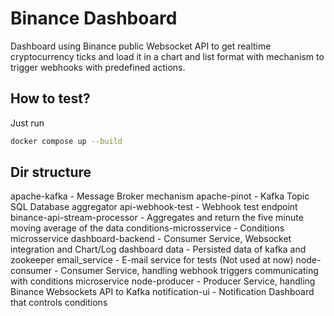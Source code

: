 # Binance Dashboard
Dashboard using Binance public Websocket API to get realtime cryptocurrency ticks and load it in a chart and list format with mechanism to trigger webhooks with predefined actions.

## How to test?
Just run
```bash
docker compose up --build
```

## Dir structure
apache-kafka - Message Broker mechanism
apache-pinot - Kafka Topic SQL Database aggregator
api-webhook-test - Webhook test endpoint
binance-api-stream-processor - Aggregates and return the five minute moving average of the data 
conditions-microsservice - Conditions microsservice
dashboard-backend - Consumer Service, Websocket integration and Chart/Log dashboard
data - Persisted data of kafka and zookeeper
email_service - E-mail service for tests (Not used at now)
node-consumer - Consumer Service, handling webhook triggers communicating with conditions microservice
node-producer - Producer Service, handling Binance Websockets API to Kafka
notification-ui - Notification Dashboard that controls conditions